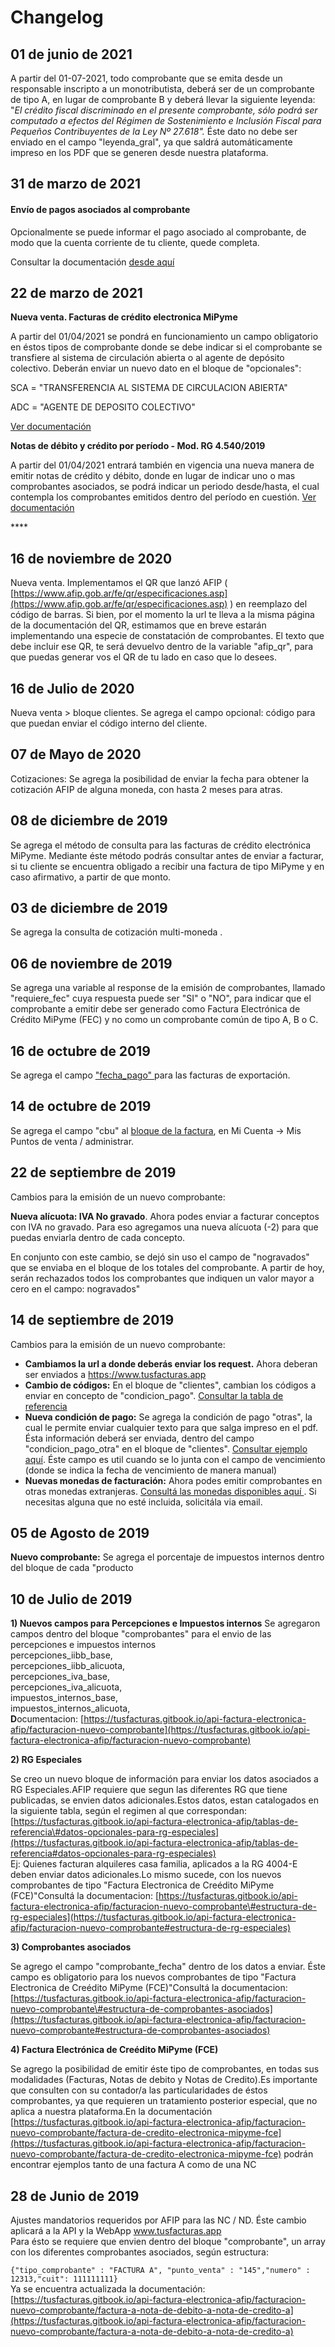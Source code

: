 # Changelog

## 01 de junio de 2021

A partir del 01-07-2021, todo comprobante que se emita desde un responsable inscripto a un monotributista, deberá ser de un comprobante de tipo A, en lugar de comprobante B y deberá llevar la siguiente leyenda: "_El crédito fiscal discriminado en el presente comprobante, sólo podrá ser computado a efectos del Régimen de Sostenimiento e Inclusión Fiscal para Pequeños Contribuyentes de la Ley Nº 27.618"._  Éste dato no debe ser enviado en el campo "leyenda\_gral", ya que saldrá automáticamente impreso en los PDF que se generen desde nuestra plataforma.

## 31 de marzo de 2021

#### Envío de pagos asociados al comprobante

Opcionalmente se puede informar el pago asociado al comprobante, de modo que la cuenta corriente de tu cliente, quede completa.

Consultar la documentación [desde aquí ](https://developers.tusfacturas.app/api-factura-electronica-afip-facturacion-nuevo-comprobante#estructura-de-pagos-opcional)

## 22 de marzo de 2021

**Nueva venta. Facturas de crédito electronica MiPyme** 

A partir del 01/04/2021 se pondrá en funcionamiento un campo obligatorio en éstos tipos de comprobante donde se debe indicar si el comprobante se transfiere al sistema de circulación abierta o al agente de depósito colectivo. Deberán enviar un nuevo dato en el bloque de "opcionales":

SCA = "TRANSFERENCIA AL SISTEMA DE CIRCULACION ABIERTA" 

ADC = "AGENTE DE DEPOSITO COLECTIVO"

[Ver documentación](https://developers.tusfacturas.app/api-factura-electronica-afip-facturacion-nuevo-comprobante/api-factura-electronica-afip-factura-de-credito-electronica-mipyme-fce)



**Notas de débito y crédito por período - Mod. RG 4.540/2019**

A partir del 01/04/2021 entrará también en vigencia una nueva manera de emitir notas de crédito y débito, donde en lugar de indicar uno o mas comprobantes asociados, se podrá indicar un periodo desde/hasta, el cual contempla los comprobantes emitidos dentro del período en cuestión.  [Ver documentación](api-factura-electronica-afip-facturacion-nuevo-comprobante/#estructura-de-comprobantes-asociados-detallados)

\*\*\*\*

## 16 de noviembre de 2020

Nueva venta. Implementamos el QR que lanzó AFIP \( [https://www.afip.gob.ar/fe/qr/especificaciones.asp](https://www.afip.gob.ar/fe/qr/especificaciones.asp) \) en reemplazo del código de barras. Si bien, por el momento la url te lleva a la misma página de la documentación del QR, estimamos que en breve estarán implementando una especie de constatación de comprobantes. El texto que debe incluir ese QR, te será devuelvo dentro de la variable "afip\_qr", para que puedas generar vos el QR de tu lado en caso que lo desees.

## 16 de Julio de 2020

Nueva venta &gt; bloque clientes. Se agrega el campo opcional: código para que puedan enviar el código interno del cliente.

## 07 de Mayo de 2020

Cotizaciones: Se agrega la posibilidad de enviar la fecha para obtener la cotización AFIP de alguna moneda, con hasta 2 meses para atras.

## 08 de diciembre de 2019

Se agrega el método de consulta para las facturas de crédito electrónica MiPyme. Mediante éste método podrás consultar antes de enviar a facturar, si tu cliente se encuentra obligado a recibir una factura de tipo MiPyme y en caso afirmativo, a partir de que monto.

## 03 de diciembre de 2019

Se agrega la consulta de cotización multi-moneda .

## 06 de noviembre de 2019

Se agrega una variable al response de la emisión de comprobantes, llamado "requiere\_fec" cuya respuesta puede ser "SI" o "NO", para indicar que el comprobante a emitir debe ser generado como Factura Electrónica de Crédito MiPyme \(FEC\) y no como un comprobante común de tipo A, B o C.

## 16 de octubre de 2019

Se agrega el campo ["fecha\_pago" ](api-factura-electronica-afip-facturacion-nuevo-comprobante/api-factura-electronica-afip-factura-electronica-afip-exportacion.md)para las facturas de exportación.

## 14 de octubre de 2019

Se agrega el campo "cbu" al [bloque de la factura](mi-cuenta.md#objeto-factura), en Mi Cuenta -&gt; Mis Puntos de venta / administrar.

## 22 de septiembre de 2019

Cambios para la emisión de un nuevo comprobante:

**Nueva alícuota: IVA No gravado**. Ahora podes enviar a facturar conceptos con IVA no gravado. Para eso agregamos una nueva alícuota \(-2\) para que puedas enviarla dentro de cada concepto.

En conjunto con este cambio, se dejó sin uso el campo de "nogravados" que se enviaba en el bloque de los totales del comprobante. A partir de hoy, serán rechazados todos los comprobantes que indiquen un valor mayor a cero en el campo: nogravados"

## 14 de septiembre de 2019

Cambios para la emisión de un nuevo comprobante:

* **Cambiamos la url a donde deberás enviar los request.** Ahora deberan ser enviados a https://www.tusfacturas.app
* **Cambio de códigos:** En el bloque de "clientes", cambian los códigos a enviar en concepto de "condicion\_pago". [Consultar la tabla de referencia](tablas-de-referencia.md#condiciones-de-venta) 
* **Nueva condición de pago:** Se agrega la condición de pago "otras", la cual le permite enviar cualquier texto para que salga impreso en el pdf. Ésta información deberá ser enviada, dentro del campo "condicion\_pago\_otra" en el bloque de "clientes". [Consultar ejemplo aquí](api-factura-electronica-afip-facturacion-nuevo-comprobante/#estructura-de-cliente). Éste campo es util cuando se lo junta con el campo de vencimiento \(donde se indica la fecha de vencimiento de manera manual\)
* **Nuevas monedas de facturación:** Ahora podes emitir comprobantes en otras monedas extranjeras. [Consultá las monedas disponibles aquí ](tablas-de-referencia.md#monedas). Si necesitas alguna que no esté incluida, solicitála via email. 



## 05 de Agosto de 2019

**Nuevo comprobante:** Se agrega el porcentaje de impuestos internos dentro del bloque de  cada "producto

## 10 de Julio de 2019

**1\) Nuevos campos para Percepciones e Impuestos internos** Se agregaron campos dentro del bloque "comprobantes" para el envio de las percepciones e impuestos internos   
percepciones\_iibb\_base,  
percepciones\_iibb\_alicuota,  
percepciones\_iva\_base,  
percepciones\_iva\_alicuota,  
impuestos\_internos\_base,  
impuestos\_internos\_alicuota,  
**D**ocumentacion:   [https://tusfacturas.gitbook.io/api-factura-electronica-afip/facturacion-nuevo-comprobante](https://tusfacturas.gitbook.io/api-factura-electronica-afip/facturacion-nuevo-comprobante)  
  
**2\) RG Especiales**

Se creo un nuevo bloque de información para enviar los datos asociados a RG Especiales.AFIP requiere que segun las diferentes RG que tiene publicadas, se envien datos adicionales.Estos datos, estan catalogados en la siguiente tabla, según el regimen al que correspondan:[https://tusfacturas.gitbook.io/api-factura-electronica-afip/tablas-de-referencia\#datos-opcionales-para-rg-especiales](https://tusfacturas.gitbook.io/api-factura-electronica-afip/tablas-de-referencia#datos-opcionales-para-rg-especiales)  
Ej: Quienes facturan alquileres casa familia, aplicados a la RG 4004-E deben enviar datos adicionales.Lo mismo sucede, con los nuevos comprobantes de tipo "Factura Electronica de Creédito MiPyme \(FCE\)"Consultá la documentacion:  [https://tusfacturas.gitbook.io/api-factura-electronica-afip/facturacion-nuevo-comprobante\#estructura-de-rg-especiales](https://tusfacturas.gitbook.io/api-factura-electronica-afip/facturacion-nuevo-comprobante#estructura-de-rg-especiales)  
  
**3\) Comprobantes asociados**

Se agrego el campo "comprobante\_fecha" dentro de los datos a enviar. Éste campo es obligatorio para los nuevos comprobantes de tipo "Factura Electronica de Creédito MiPyme \(FCE\)"Consultá la documentacion:  [https://tusfacturas.gitbook.io/api-factura-electronica-afip/facturacion-nuevo-comprobante\#estructura-de-comprobantes-asociados](https://tusfacturas.gitbook.io/api-factura-electronica-afip/facturacion-nuevo-comprobante#estructura-de-comprobantes-asociados)   
  
**4\) Factura Electrónica de Creédito MiPyme \(FCE\)**

Se agrego la posibilidad de emitir éste tipo de comprobantes, en todas sus modalidades \(Facturas, Notas de debito y Notas de Credito\).Es importante que consulten con su contador/a las particularidades de éstos comprobantes, ya que requieren un tratamiento posterior especial, que no aplica a nuestra plataforma.En la documentación [https://tusfacturas.gitbook.io/api-factura-electronica-afip/facturacion-nuevo-comprobante/factura-de-credito-electronica-mipyme-fce](https://tusfacturas.gitbook.io/api-factura-electronica-afip/facturacion-nuevo-comprobante/factura-de-credito-electronica-mipyme-fce)   podrán encontrar ejemplos tanto de una factura A como de una NC

## 28 de Junio de 2019

Ajustes mandatorios requeridos por AFIP para las NC / ND. Éste cambio aplicará a la API y la WebApp www.tusfacturas.app  
Para ésto se requiere que envien dentro del bloque "comprobante", un array con los diferentes comprobantes asociados, según estructura:

`{"tipo_comprobante" : "FACTURA A", "punto_venta" : "145","numero" : 12313,"cuit": 111111111}`   
Ya se encuentra actualizada la documentación:  [https://tusfacturas.gitbook.io/api-factura-electronica-afip/facturacion-nuevo-comprobante/factura-a-nota-de-debito-a-nota-de-credito-a](https://tusfacturas.gitbook.io/api-factura-electronica-afip/facturacion-nuevo-comprobante/factura-a-nota-de-debito-a-nota-de-credito-a)  
  


